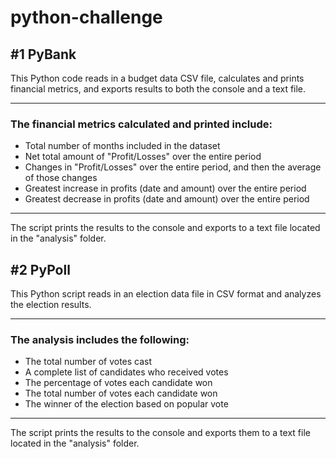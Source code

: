 # python-challenge

## #1 PyBank

This Python code reads in a budget data CSV file, calculates and prints financial metrics, and exports results to both the console and a text file.

-----

### The financial metrics calculated and printed include:

+ Total number of months included in the dataset
+ Net total amount of "Profit/Losses" over the entire period
+ Changes in "Profit/Losses" over the entire period, and then the average of those changes
+ Greatest increase in profits (date and amount) over the entire period
+ Greatest decrease in profits (date and amount) over the entire period

-----

The script prints the results to the console and exports to a text file located in the "analysis" folder.


## #2 PyPoll

This Python script reads in an election data file in CSV format and analyzes the election results. 

-----

### The analysis includes the following:

+ The total number of votes cast
+ A complete list of candidates who received votes
+ The percentage of votes each candidate won
+ The total number of votes each candidate won
+ The winner of the election based on popular vote

-----
The script prints the results to the console and exports them to a text file located in the "analysis" folder.
